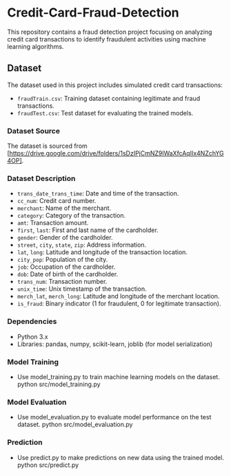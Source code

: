 # Credit-Card-Fraud-Detection

This repository contains a fraud detection project focusing on analyzing credit card transactions to identify fraudulent activities using machine learning algorithms.

## Dataset

The dataset used in this project includes simulated credit card transactions:
- `fraudTrain.csv`: Training dataset containing legitimate and fraud transactions.
- `fraudTest.csv`: Test dataset for evaluating the trained models.

### Dataset Source
The dataset is sourced from [https://drive.google.com/drive/folders/1sDzIPjCmNZ9lWaXfcAqIIx4NZchYG4OP].

### Dataset Description
- `trans_date_trans_time`: Date and time of the transaction.
- `cc_num`: Credit card number.
- `merchant`: Name of the merchant.
- `category`: Category of the transaction.
- `amt`: Transaction amount.
- `first`, `last`: First and last name of the cardholder.
- `gender`: Gender of the cardholder.
- `street`, `city`, `state`, `zip`: Address information.
- `lat`, `long`: Latitude and longitude of the transaction location.
- `city_pop`: Population of the city.
- `job`: Occupation of the cardholder.
- `dob`: Date of birth of the cardholder.
- `trans_num`: Transaction number.
- `unix_time`: Unix timestamp of the transaction.
- `merch_lat`, `merch_long`: Latitude and longitude of the merchant location.
- `is_fraud`: Binary indicator (1 for fraudulent, 0 for legitimate transaction).

### Dependencies
- Python 3.x
- Libraries: pandas, numpy, scikit-learn, joblib (for model serialization)

### Model Training
- Use model_training.py to train machine learning models on the dataset.
python src/model_training.py

### Model Evaluation
- Use model_evaluation.py to evaluate model performance on the test dataset.
  python src/model_evaluation.py

### Prediction
- Use predict.py to make predictions on new data using the trained model.
  python src/predict.py


